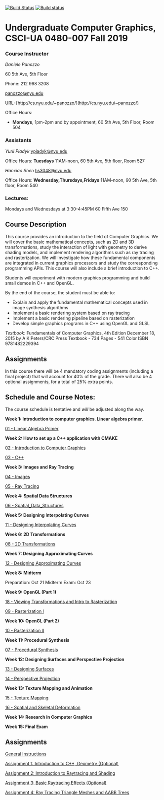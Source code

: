 [![Build Status](https://travis-ci.com/danielepanozzo/ucg.svg?branch=master)](https://travis-ci.com/danielepanozzo/ucg)
[![Build status](https://ci.appveyor.com/api/projects/status/y68kw31p2imq256k?svg=true)](https://ci.appveyor.com/project/danielepanozzo/ucg)

# Undergraduate Computer Graphics, CSCI-UA 0480-007 Fall 2019

### Course Instructor
*Daniele Panozzo*

60 5th Ave, 5th Floor

Phone: 212 998 3208

[panozzo@nyu.edu](mailto:panozzo@nyu.edu)

URL: [http://cs.nyu.edu/~panozzo/](http://cs.nyu.edu/~panozzo/)

Office Hours: 
* **Mondays**, 1pm-2pm and by appointment, 60 5th Ave, 5th Floor, Room 504

### Assistants
*Yurii Piadyk*
[ypiadyk@nyu.edu](mailto:ypiadyk@nyu.edu)

Office Hours: **Tuesdays** 11AM-noon, 60 5th Ave, 5th floor, Room 527

*Hanxiao Shen*
[hs3048@nyu.edu](mailto:hs3048@nyu.edu)

Office Hours: **Wednesday,Thursdays,Fridays** 11AM-noon, 60 5th Ave, 5th floor, Room 540

### Lectures:
Mondays and Wednesdays at 3:30-4:45PM
60 Fifth Ave 150

## Course Description

This course provides an introduction to the field of Computer Graphics. We will cover the basic mathematical concepts, such as 2D and 3D transformations, study the interaction of light with geometry to derive  shading models, and implement rendering algorithms such as ray tracing and rasterization. We will investigate how these fundamental components are integrated in current graphics processors and study the corresponding programming APIs. This course will also include a brief introduction to C++.

Students will experiment with modern graphics programming and build small demos in C++ and OpenGL.

By the end of the course, the student must be able to:

* Explain and apply the fundamental mathematical concepts used in  image synthesis algorithms
* Implement a basic rendering system based on ray tracing
* Implement a basic rendering pipeline based on rasterization
* Develop simple graphics programs in C++ using OpenGL and GLSL

*Textbook*:
Fundamentals of Computer Graphics, 4th Edition
December 18, 2015 by A K Peters/CRC Press
Textbook - 734 Pages - 541 Color
ISBN 9781482229394

## Assignments

In this course there will be 4 mandatory coding assignments (including a final project) that will account for 40% of the grade. There will also be 4 optional assignments, for a total of 25% extra points.

## Schedule and Course Notes:

The course schedule is tentative and *will* be adjusted along the way.

**Week 1: Introduction to computer graphics. Linear algebra primer.**

[01 - Linear Algebra Primer](https://www.icloud.com/keynote/0O4s8gzpbOCG61F_6PG4e5GKw#01_-_Basic_Linear_Algebra)

**Week 2: How to set up a C++ application with CMAKE**

[02 - Introduction to Computer Graphics](https://www.icloud.com/keynote/0hAcu2HAqd8ewHjsyMzNMwNEQ#02_-_Introduction_to_Computer_Graphics)

[03 - C++](https://www.icloud.com/keynote/0qeJcksuI7L5z6n73cYCrl4Wg#03_-_C++)

**Week 3: Images and Ray Tracing**

[04 - Images](https://www.icloud.com/keynote/0hhhY7wOzq5b2nGqlMQ4nNglA#04_-_Images)

[05 - Ray Tracing](https://www.icloud.com/keynote/0f_5VMzvze0dv3HtAy82rrV6w#05_-_Ray_Tracing)

**Week 4: Spatial Data Structures**

[06 - Spatial_Data_Structures](https://www.icloud.com/keynote/072YPvX_cP5gP2etosh0eyNrQ#06_-_Spatial_Data_Structures)

**Week 5: Designing Interpolating Curves**

[11 - Designing Interpolating Curves](https://www.icloud.com/keynote/0r02boPmRKn6ilceKhy8juRxg#11_-_Designing_Interpolating_Curves)

**Week 6: 2D Transformations**

[08 - 2D Transformations](https://www.icloud.com/keynote/0a5zYhqUFm7fwYRa8xr7CPblg#08_-_2D_Transformations)

**Week 7: Designing Approximating Curves**

[12 - Designing Approximating Curves](https://www.icloud.com/keynote/0lQpdFve0-CzO1FGwWbjL2Kug#12_-_Designing_Approximating_Curves)

**Week 8: Midterm**

Preparation: Oct 21
Midterm Exam: Oct 23

**Week 9: OpenGL (Part 1)**

[18 - Viewing Transformations and Intro to Rasterization](https://www.icloud.com/keynote/0IdGO25TTiu2mpW2Td-fuxlww#18_-_Viewing_Transformations,_Rasterization)

[09 - Rasterization I](https://www.icloud.com/keynote/0Wdhyk3sX-2lx0yGf2Jx5aLjQ#09_-_Rasterization_I)

**Week 10: OpenGL (Part 2)**

[10 - Rasterization II](https://www.icloud.com/keynote/0nA4wOS_2P2U0PIRJUBo14rng#10_-_Rasterization_II)

**Week 11: Procedural Synthesis**

[07 - Procedural Synthesis](https://www.icloud.com/keynote/0dryUUM90cxhmageDDa5Yy2mA#07_-_Procedural_Synthesis)

**Week 12: Designing Surfaces and Perspective Projection**

[13 - Designing Surfaces](https://www.icloud.com/keynote/0V1c8sgep_Q5kjXNbHcvkwu3g#13_-_Designing_Surfaces)

[14 - Perspective Projection](https://www.icloud.com/keynote/0Op2C9HU_JXUTZYUhfBny5P7Q#14_-_Perspective_Projection)

**Week 13: Texture Mapping and Animation**

[15 - Texture Mapping](https://www.icloud.com/keynote/0PKZcw0DbwsmqrB3dWjyvsKGg#15_-_Texture_Mapping)

[16 - Spatial and Skeletal Deformation](https://www.icloud.com/keynote/0ThsN9Nx8Vrw5bwDexl9a9V0w#16_-_Spatial_and_Skeletal_Deformations)

**Week 14: Research in Computer Graphics**

**Week 15: Final Exam**


## Assignments

[General Instructions](https://github.com/danielepanozzo/ucg/tree/master/RULES.md)

[Assignment 1: Introduction to C++, Geometry (Optional)](https://github.com/danielepanozzo/ucg/tree/master/Assignment_1)

[Assignment 2: Introduction to Raytracing and Shading](https://github.com/danielepanozzo/ucg/tree/master/Assignment_2)

[Assignment 3: Basic Raytracing Effects (Optional)](https://github.com/danielepanozzo/ucg/tree/master/Assignment_3)

[Assignment 4: Ray Tracing Triangle Meshes and AABB Trees](https://github.com/danielepanozzo/ucg/tree/master/Assignment_4)
